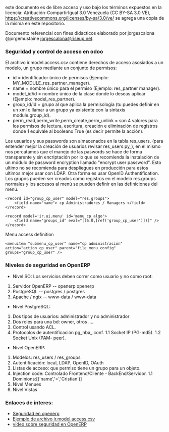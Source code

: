 este documento es de libre acceso y uso bajo los términos expuestos en la licencia: Atribución-CompartirIgual 3.0 Venezuela (CC BY-SA 3.0 VE), https://creativecommons.org/licenses/by-sa/3.0/ve/ se agrega una copia de la misma en este repositorio.

Documento referencial con fines didacticos elaborado por jorgescalona @jorgemustaine jorgescalona@riseup.net.
### Seguridad y control de acceso en odoo

El archivo ir.model.access.csv contiene derechos de acceso asosiados a un modelo, un grupo mediante un conjunto de permisos:

* id = identificador único de permisos (Ejemplo: MY_MODULE_res_partner_manager).
* name = nombre único para el permiso (Ejemplo: res_partner manager).
* model_id/id = nombre único de la clase donde lo deseas aplicar (Ejemplo: model_res_partner).
* group_id/id = grupo al que aplica la permisología (tu puedes definir en un xml o llamar a un grupo ya existente con la sintaxis module.group_id).
* perm_read,perm_write,perm_create,perm_unlink = son 4 valores para los permisos de lectura, escritura, creación e eliminación de registros donde 1 equivale al booleano True (es decir permite la acción).

Los usuarios y sus passwords son almacenados en la tabla res_users. (para entender mejor la creación de usuarios revisar res_users.py_), en el mismo nos percatamos que el manejo de las paswords se hace de forma transparente y sin encriptación por lo que se recomienda la instalación de un módulo de password encryption llamado "encrypt user password". Esto ultimo no se recomienda para despliegues en producción para estos ultimos mejor usar con LDAP. Otra forma es usar OpenID Authentification.
Los grupos pueden ser creados como registros en el modelo res.groups normales y los accesos al menú se pueden definir en las definiciones del menú.

```
<record id="group_cp_user" model="res.groups">
	<field name="name"> cp Administradores / Managers </field>
</record>

<record model='ir.ui.menu' id='menu_cp_algo'>
	<field name="groups_id" eval="[(6.0,[ref('group_cp_user')])]" />
</record>

```

Menu access definition

```
<menuitem "submenu_cp_user" name="cp administración" action="action_cp_user" parent="file_menu_config" groups="group_cp_user" />

```
### Niveles de seguridad en OpenERP

* Nivel SO:
 Los servicios deben correr como usuario y no como root:
 
1.  Servidor OpenERP -- openerp openerp
1.  PostgreSQL -- postgres / postgres
1.  Apache / ngix -- www-data / www-data

* Nivel PostgreSQL:

1. Dos tipos de usuarios: administrador y no administrador 
1. Dos roles para una bd: owner, otros ....
1. Control usando ACL.
1. Protocolos de autentificación pg_hba_.conf.
1.1 Socket IP (PG-md5).
1.2 Socket Unix (PAM- peer).

* Nivel OpenERP:

1. Modelos: res_users / res_groups
1. Autentificación: local, LDAP, OpenID, OAuth
1. Listas de acceso: que permiso tiene un grupo para un objeto.
1. Injection code: Controlado Frontend/Cliente - BackEnd/Servidor.
1.1 Dominions:[('name','=','Cristian')]
1. Nivel Menues 
1. Nivel Vistas



### Enlaces de interes:

* [Seguridad en openerp](http://www.zbeanztech.com/blog/security-openerp)
* [Ejemplo de archivo ir.model.access.csv](https://github.com/OCA/OCB/blob/8.0/addons/crm_claim/security/ir.model.access.csv)
* [vídeo sobre seguridad en OpenERP](https://www.youtube.com/watch?v=KeUUARKSVuE)


